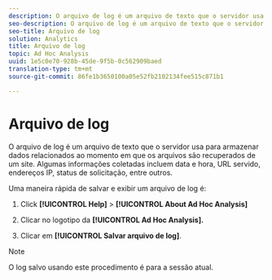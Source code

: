 ```yaml
---
description: O arquivo de log é um arquivo de texto que o servidor usa para armazenar dados relacionados ao momento em que os arquivos são recuperados de um site. Algumas informações coletadas incluem data e hora, URL servido, endereços IP, status de solicitação, entre outros.
seo-description: O arquivo de log é um arquivo de texto que o servidor usa para armazenar dados relacionados ao momento em que os arquivos são recuperados de um site. Algumas informações coletadas incluem data e hora, URL servido, endereços IP, status de solicitação, entre outros.
seo-title: Arquivo de log
solution: Analytics
title: Arquivo de log
topic: Ad Hoc Analysis
uuid: 1e5c0e70-928b-45de-9f5b-0c562909baed
translation-type: tm+mt
source-git-commit: 86fe1b3650100a05e52fb2102134fee515c871b1

---
```



# Arquivo de log

O arquivo de log é um arquivo de texto que o servidor usa para armazenar dados relacionados ao momento em que os arquivos são recuperados de um site. Algumas informações coletadas incluem data e hora, URL servido, endereços IP, status de solicitação, entre outros.

Uma maneira rápida de salvar e exibir um arquivo de log é:

1. Click **[!UICONTROL Help]** &gt; **[!UICONTROL About Ad Hoc Analysis]**

1. Clicar no logotipo da **[!UICONTROL Ad Hoc Analysis].**
1. Clicar em **[!UICONTROL Salvar arquivo de log]**.

>[!NOTE]
>
>O log salvo usando este procedimento é para a sessão atual.

